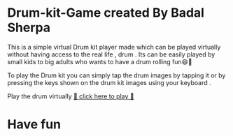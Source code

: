 # Drum-kit-Game created By Badal Sherpa
This is a simple virtual Drum kit player made which can be played virtually without having access to the real life , drum . Its can be easily played by small kids to big adults who wants to have a drum rolling fun😄🤗
  
To play the Drum kit you can simply tap the drum images by tapping it or by pressing the keys shown on the drum kit images using your keyboard .

Play the drum virtually <a href="https://badalsherpa.github.io/Drum-kit-Game/"> 🥁 click here to play 🥁 </a> 

# Have fun
